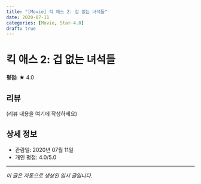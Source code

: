 ```yaml
---
title: "[Movie] 킥 애스 2: 겁 없는 녀석들"
date: 2020-07-11
categories: [Movie, Star-4.0]
draft: true
---
```


# 킥 애스 2: 겁 없는 녀석들

**평점:** ★ 4.0

## 리뷰

(리뷰 내용을 여기에 작성하세요)

## 상세 정보

- 관람일: 2020년 07월 11일
- 개인 평점: 4.0/5.0

---

*이 글은 자동으로 생성된 임시 글입니다.*
